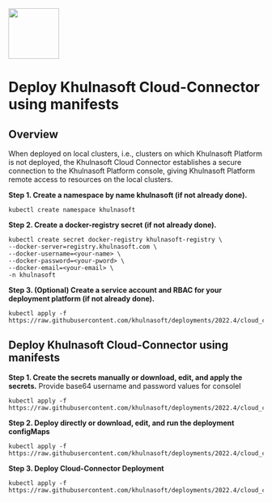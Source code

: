 <img src="https://avatars3.githubusercontent.com/u/43526139?s=200&v=4" height="100" width="100" />

# Deploy Khulnasoft Cloud-Connector using manifests

## Overview
When deployed on local clusters, i.e., clusters on which Khulnasoft Platform is not deployed, the Khulnasoft Cloud
Connector establishes a secure connection to the Khulnasoft Platform console, giving Khulnasoft Platform remote
access to resources on the local clusters.

**Step 1. Create a namespace by name khulnasoft (if not already done).**

   ```SHELL
   kubectl create namespace khulnasoft
   ```

**Step 2. Create a docker-registry secret (if not already done).**

   ```SHELL
   kubectl create secret docker-registry khulnasoft-registry \
--docker-server=registry.khulnasoft.com \
--docker-username=<your-name> \
--docker-password=<your-pword> \
--docker-email=<your-email> \
-n khulnasoft
   ```
 
**Step 3. (Optional) Create a service account and RBAC for your deployment platform (if not already done).**

   ```SHELL
   kubectl apply -f https://raw.githubusercontent.com/khulnasoft/deployments/2022.4/cloud_connector/kubernetes_and_openshift/manifests/001_cloud_connector_khulnasoft_sa.yaml
   ```   

## Deploy Khulnasoft Cloud-Connector using manifests
   
**Step 1. Create the secrets manually or download, edit, and apply the secrets.** Provide base64 username and password values for consoleI

   ```SHELL
   kubectl apply -f https://raw.githubusercontent.com/khulnasoft/deployments/2022.4/cloud_connector/kubernetes_and_openshift/manifests/002_cloud_connector_secrets.yaml
   ```

**Step 2. Deploy directly or download, edit, and run the deployment configMaps**

   ```SHELL
   kubectl apply -f https://raw.githubusercontent.com/khulnasoft/deployments/2022.4/cloud_connector/kubernetes_and_openshift/manifests/003_cloud_connector_configmap.yaml
   ```

**Step 3. Deploy Cloud-Connector Deployment** 

   ```SHELL
   kubectl apply -f https://raw.githubusercontent.com/khulnasoft/deployments/2022.4/cloud_connector/kubernetes_and_openshift/manifests/004_cloud_connector_deployment.yaml
   ```
